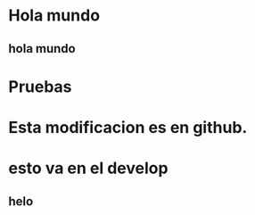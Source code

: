 # Hola mundo
## hola mundo
# Pruebas
# Esta modificacion es en github.
# esto va en el develop
## helo 